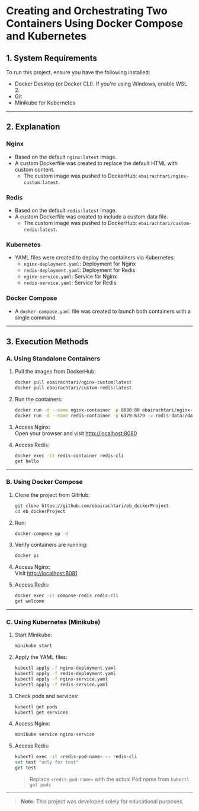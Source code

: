 # Creating and Orchestrating Two Containers Using Docker Compose and Kubernetes

## 1. System Requirements

To run this project, ensure you have the following installed:

- Docker Desktop (or Docker CLI). If you're using Windows, enable WSL 2.
- Git
- Minikube for Kubernetes

---

## 2. Explanation

### Nginx

- Based on the default `nginx:latest` image.  
- A custom Dockerfile was created to replace the default HTML with custom content.  
  - The custom image was pushed to DockerHub: `ebairachtari/nginx-custom:latest`.

### Redis

- Based on the default `redis:latest` image.  
- A custom Dockerfile was created to include a custom data file.  
  - The custom image was pushed to DockerHub: `ebairachtari/custom-redis:latest`.

### Kubernetes

- YAML files were created to deploy the containers via Kubernetes:
  - `nginx-deployment.yaml`: Deployment for Nginx
  - `redis-deployment.yaml`: Deployment for Redis
  - `nginx-service.yaml`: Service for Nginx
  - `redis-service.yaml`: Service for Redis

### Docker Compose

- A `docker-compose.yaml` file was created to launch both containers with a single command.

---

## 3. Execution Methods

### A. Using Standalone Containers

1. Pull the images from DockerHub:
   ```bash
   docker pull ebairachtari/nginx-custom:latest
   docker pull ebairachtari/custom-redis:latest
   ```

2. Run the containers:
   ```bash
   docker run -d --name nginx-container -p 8080:80 ebairachtari/nginx-custom:latest
   docker run -d --name redis-container -p 6379:6379 -v redis-data:/data ebairachtari/custom-redis:latest
   ```

3. Access Nginx:  
   Open your browser and visit [http://localhost:8080](http://localhost:8080)

4. Access Redis:
   ```bash
   docker exec -it redis-container redis-cli
   get hello
   ```

---

### B. Using Docker Compose

1. Clone the project from GitHub:
   ```bash
   git clone https://github.com/ebairachtari/eb_dockerProject
   cd eb_dockerProject
   ```

2. Run:
   ```bash
   docker-compose up -d
   ```

3. Verify containers are running:
   ```bash
   docker ps
   ```

4. Access Nginx:  
   Visit [http://localhost:8081](http://localhost:8081)

5. Access Redis:
   ```bash
   docker exec -it compose-redis redis-cli
   get welcome
   ```

---

### C. Using Kubernetes (Minikube)

1. Start Minikube:
   ```bash
   minikube start
   ```

2. Apply the YAML files:
   ```bash
   kubectl apply -f nginx-deployment.yaml
   kubectl apply -f redis-deployment.yaml
   kubectl apply -f nginx-service.yaml
   kubectl apply -f redis-service.yaml
   ```

3. Check pods and services:
   ```bash
   kubectl get pods
   kubectl get services
   ```

4. Access Nginx:
   ```bash
   minikube service nginx-service
   ```

5. Access Redis:
   ```bash
   kubectl exec -it <redis-pod-name> -- redis-cli
   set test "only for test"
   get test
   ```
   > Replace `<redis-pod-name>` with the actual Pod name from `kubectl get pods`

---

> **Note:** This project was developed solely for educational purposes.

